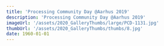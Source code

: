 ```yaml
---
title: 'Processing Community Day @Aarhus 2019'
description: 'Processing Community Day @Aarhus 2019'
imageUrl: '/assets/2020_GalleryThumbs/large/PCD-1131.jpg'
thumbUrl: '/assets/2020_GalleryThumbs/thumbs/8.jpg'
date: 1960-01-01
---
```

